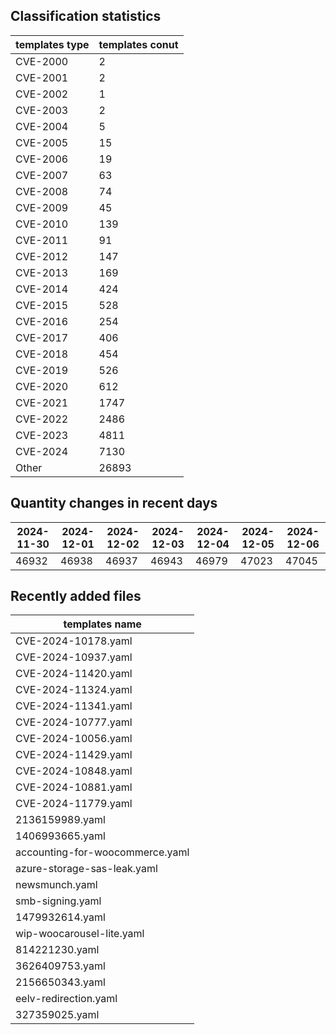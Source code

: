 ## Classification statistics
| templates type | templates conut | 
| --- | --- |
| CVE-2000 | 2 |
| CVE-2001 | 2 |
| CVE-2002 | 1 |
| CVE-2003 | 2 |
| CVE-2004 | 5 |
| CVE-2005 | 15 |
| CVE-2006 | 19 |
| CVE-2007 | 63 |
| CVE-2008 | 74 |
| CVE-2009 | 45 |
| CVE-2010 | 139 |
| CVE-2011 | 91 |
| CVE-2012 | 147 |
| CVE-2013 | 169 |
| CVE-2014 | 424 |
| CVE-2015 | 528 |
| CVE-2016 | 254 |
| CVE-2017 | 406 |
| CVE-2018 | 454 |
| CVE-2019 | 526 |
| CVE-2020 | 612 |
| CVE-2021 | 1747 |
| CVE-2022 | 2486 |
| CVE-2023 | 4811 |
| CVE-2024 | 7130 |
| Other | 26893 |
## Quantity changes in recent days
|2024-11-30 | 2024-12-01 | 2024-12-02 | 2024-12-03 | 2024-12-04 | 2024-12-05 | 2024-12-06|
|--- | ------ | ------ | ------ | ------ | ------ | ---|
|46932 | 46938 | 46937 | 46943 | 46979 | 47023 | 47045|
## Recently added files
| templates name | 
| --- |
| CVE-2024-10178.yaml |
| CVE-2024-10937.yaml |
| CVE-2024-11420.yaml |
| CVE-2024-11324.yaml |
| CVE-2024-11341.yaml |
| CVE-2024-10777.yaml |
| CVE-2024-10056.yaml |
| CVE-2024-11429.yaml |
| CVE-2024-10848.yaml |
| CVE-2024-10881.yaml |
| CVE-2024-11779.yaml |
| 2136159989.yaml |
| 1406993665.yaml |
| accounting-for-woocommerce.yaml |
| azure-storage-sas-leak.yaml |
| newsmunch.yaml |
| smb-signing.yaml |
| 1479932614.yaml |
| wip-woocarousel-lite.yaml |
| 814221230.yaml |
| 3626409753.yaml |
| 2156650343.yaml |
| eelv-redirection.yaml |
| 327359025.yaml |
